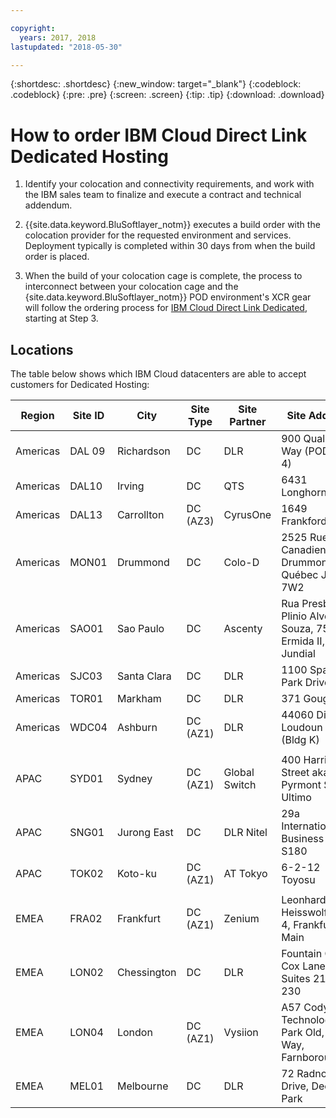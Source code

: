 ```yaml
---

copyright:
  years: 2017, 2018
lastupdated: "2018-05-30"

---
```


{:shortdesc: .shortdesc}
{:new_window: target="_blank"}
{:codeblock: .codeblock}
{:pre: .pre}
{:screen: .screen}
{:tip: .tip}
{:download: .download}

# How to order IBM Cloud Direct Link Dedicated Hosting

1. Identify your colocation and connectivity requirements, and work with the IBM sales team to finalize and execute a contract and technical addendum.
2. {{site.data.keyword.BluSoftlayer_notm}} executes a build order with the colocation provider for the requested environment and services. Deployment typically is completed within 30 days from when the build order is placed.

3. When the build of your colocation cage is complete, the process to interconnect between your colocation cage and the {site.data.keyword.BluSoftlayer_notm}} POD environment's XCR gear will follow the ordering process for [IBM Cloud Direct Link Dedicated](how-to-order.html#how-to-order-ibm-cloud-direct-link-dedicated), starting at Step 3.

## Locations

The table below shows which IBM Cloud datacenters are able to accept customers for Dedicated Hosting:

| Region | Site ID | City | Site Type | Site Partner | Site Address |
|-------|-------|-------|-------|-------|-------|
| Americas | DAL 09 | Richardson | DC | DLR | 900 Quality Way (PODS 1-4) |
| Americas | DAL10 | Irving | DC | QTS | 6431 Longhorn Dr. |
| Americas | DAL13 | Carrollton | DC (AZ3) | CyrusOne | 1649 Frankford Rd. |
| Americas | MON01 | Drummond  | DC | Colo-D  | 2525 Rue Canadien Drummondville, Québec J2C 7W2 |
| Americas | SAO01 | Sao Paulo | DC | Ascenty | Rua Presbitero Plinio Alves de Souza, 757 J. Ermida II, Jundial|
| Americas | SJC03 | Santa Clara | DC | DLR | 1100 Space Park Drive |
| Americas | TOR01 | Markham | DC | DLR | 371 Gough Rd. |
| Americas | WDC04 | Ashburn | DC (AZ1) | DLR | 44060 Digital Loudoun Plaza (Bldg K) |
|  |  |  |  |  |  |
| APAC |  SYD01 |  Sydney | DC (AZ1) | Global Switch  |  400 Harris Street aka 273 Pyrmont St. Ultimo |
| APAC |  SNG01 |  Jurong East |  DC | DLR Nitel |  29a International Business Park, S180 |
| APAC | TOK02  |  Koto-ku | DC (AZ1) | AT Tokyo  |  6-2-12 Toyosu |
|  |  |  |  |  |  |
| EMEA | FRA02  | Frankfurt |  DC (AZ1) | Zenium   | Leonhard - Heisswolf Str. 4, Frankfurt am Main  |
| EMEA | LON02  | Chessington | DC  | DLR  |  Fountain Court, Cox Lane, Suites 210 and 230 |
| EMEA | LON04 | London |  DC (AZ1) |  Vysiion |  A57 Cody Technology Park Old, Victor Way, Farnborough |
| EMEA | MEL01 | Melbourne  |  DC |  DLR |  72 Radnor Drive, Deer Park |

